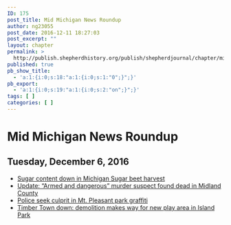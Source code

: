 ```yaml
---
ID: 175
post_title: Mid Michigan News Roundup
author: ng23055
post_date: 2016-12-11 18:27:03
post_excerpt: ""
layout: chapter
permalink: >
  http://publish.shepherdhistory.org/publish/shepherdjournal/chapter/mid-michigan-news-roundup/
published: true
pb_show_title:
  - 'a:1:{i:0;s:18:"a:1:{i:0;s:1:"0";}";}'
pb_export:
  - 'a:1:{i:0;s:19:"a:1:{i:0;s:2:"on";}";}'
tags: [ ]
categories: [ ]
---
```

<div id="mid-michigan-news-roundup" class="section level1">
<h1>Mid Michigan News Roundup</h1>
<div id="tuesday-december-6-2016-1" class="section level2">
<h2>Tuesday, December 6, 2016</h2>
<ul>
 	<li><a href="http://www.themorningsun.com/general-news/20161206/sugar-content-down-in-michigan-sugar-beet-harvest">Sugar content down in Michigan Sugar beet harvest</a></li>
 	<li><a href="http://www.themorningsun.com/general-news/20161206/update-armed-and-dangerous-murder-suspect-found-dead-in-midland-county">Update: “Armed and dangerous” murder suspect found dead in Midland County</a></li>
 	<li><a href="http://www.themorningsun.com/general-news/20161205/police-seek-culprit-in-mt-pleasant-park-graffiti">Police seek culprit in Mt. Pleasant park graffiti</a></li>
 	<li><a href="http://www.themorningsun.com/general-news/20161205/timber-town-down-demolition-makes-way-for-new-play-area-in-island-park">Timber Town down: demolition makes way for new play area in Island Park</a></li>
</ul>
</div>
</div>